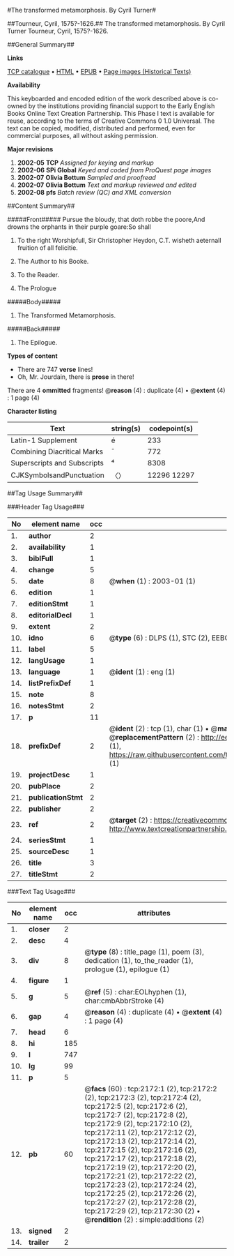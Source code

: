 #The transformed metamorphosis. By Cyril Turner#

##Tourneur, Cyril, 1575?-1626.##
The transformed metamorphosis. By Cyril Turner
Tourneur, Cyril, 1575?-1626.

##General Summary##

**Links**

[TCP catalogue](http://www.ota.ox.ac.uk/tcp/)  • 
[HTML](http://tei.it.ox.ac.uk/tcp/Texts-HTML/free/A13/A13845.html)  • 
[EPUB](http://tei.it.ox.ac.uk/tcp/Texts-EPUB/free/A13/A13845.epub) • 
[Page images (Historical Texts)](https://data.historicaltexts.jisc.ac.uk/view?pubId=eebo-99837827e&pageId=eebo-99837827e-2172-1)

**Availability**

This keyboarded and encoded edition of the
	       work described above is co-owned by the institutions
	       providing financial support to the Early English Books
	       Online Text Creation Partnership. This Phase I text is
	       available for reuse, according to the terms of Creative
	       Commons 0 1.0 Universal. The text can be copied,
	       modified, distributed and performed, even for
	       commercial purposes, all without asking permission.

**Major revisions**

1. __2002-05__ __TCP__ *Assigned for keying and markup*
1. __2002-06__ __SPi Global__ *Keyed and coded from ProQuest page images*
1. __2002-07__ __Olivia Bottum__ *Sampled and proofread*
1. __2002-07__ __Olivia Bottum__ *Text and markup reviewed and edited*
1. __2002-08__ __pfs__ *Batch review (QC) and XML conversion*

##Content Summary##

#####Front#####
Pursue the bloudy, that doth robbe the poore,And drowns the orphants in their purple goare:So shall 
1. To the right Worshipfull, Sir Christopher Heydon, C.T. wisheth aeternall fruition of all felicitie.

1. The Author to his Booke.

1. To the Reader.

1. The Prologue

#####Body#####

1. The Transformed Metamorphosis.

#####Back#####

1. The Epilogue.

**Types of content**

  * There are 747 **verse** lines!
  * Oh, Mr. Jourdain, there is **prose** in there!

There are 4 **ommitted** fragments! 
 @__reason__ (4) : duplicate (4)  •  @__extent__ (4) : 1 page (4)

**Character listing**


|Text|string(s)|codepoint(s)|
|---|---|---|
|Latin-1 Supplement|é|233|
|Combining             Diacritical Marks|̄|772|
|Superscripts             and Subscripts|⁴|8308|
|CJKSymbolsandPunctuation|〈〉|12296 12297|

##Tag Usage Summary##

###Header Tag Usage###

|No|element name|occ|attributes|
|---|---|---|---|
|1.|__author__|2||
|2.|__availability__|1||
|3.|__biblFull__|1||
|4.|__change__|5||
|5.|__date__|8| @__when__ (1) : 2003-01 (1)|
|6.|__edition__|1||
|7.|__editionStmt__|1||
|8.|__editorialDecl__|1||
|9.|__extent__|2||
|10.|__idno__|6| @__type__ (6) : DLPS (1), STC (2), EEBO-CITATION (1), PROQUEST (1), VID (1)|
|11.|__label__|5||
|12.|__langUsage__|1||
|13.|__language__|1| @__ident__ (1) : eng (1)|
|14.|__listPrefixDef__|1||
|15.|__note__|8||
|16.|__notesStmt__|2||
|17.|__p__|11||
|18.|__prefixDef__|2| @__ident__ (2) : tcp (1), char (1)  •  @__matchPattern__ (2) : ([0-9\-]+):([0-9IVX]+) (1), (.+) (1)  •  @__replacementPattern__ (2) : http://eebo.chadwyck.com/downloadtiff?vid=$1&page=$2 (1), https://raw.githubusercontent.com/textcreationpartnership/Texts/master/tcpchars.xml#$1 (1)|
|19.|__projectDesc__|1||
|20.|__pubPlace__|2||
|21.|__publicationStmt__|2||
|22.|__publisher__|2||
|23.|__ref__|2| @__target__ (2) : https://creativecommons.org/publicdomain/zero/1.0/ (1), http://www.textcreationpartnership.org/docs/. (1)|
|24.|__seriesStmt__|1||
|25.|__sourceDesc__|1||
|26.|__title__|3||
|27.|__titleStmt__|2||


###Text Tag Usage###

|No|element name|occ|attributes|
|---|---|---|---|
|1.|__closer__|2||
|2.|__desc__|4||
|3.|__div__|8| @__type__ (8) : title_page (1), poem (3), dedication (1), to_the_reader (1), prologue (1), epilogue (1)|
|4.|__figure__|1||
|5.|__g__|5| @__ref__ (5) : char:EOLhyphen (1), char:cmbAbbrStroke (4)|
|6.|__gap__|4| @__reason__ (4) : duplicate (4)  •  @__extent__ (4) : 1 page (4)|
|7.|__head__|6||
|8.|__hi__|185||
|9.|__l__|747||
|10.|__lg__|99||
|11.|__p__|5||
|12.|__pb__|60| @__facs__ (60) : tcp:2172:1 (2), tcp:2172:2 (2), tcp:2172:3 (2), tcp:2172:4 (2), tcp:2172:5 (2), tcp:2172:6 (2), tcp:2172:7 (2), tcp:2172:8 (2), tcp:2172:9 (2), tcp:2172:10 (2), tcp:2172:11 (2), tcp:2172:12 (2), tcp:2172:13 (2), tcp:2172:14 (2), tcp:2172:15 (2), tcp:2172:16 (2), tcp:2172:17 (2), tcp:2172:18 (2), tcp:2172:19 (2), tcp:2172:20 (2), tcp:2172:21 (2), tcp:2172:22 (2), tcp:2172:23 (2), tcp:2172:24 (2), tcp:2172:25 (2), tcp:2172:26 (2), tcp:2172:27 (2), tcp:2172:28 (2), tcp:2172:29 (2), tcp:2172:30 (2)  •  @__rendition__ (2) : simple:additions (2)|
|13.|__signed__|2||
|14.|__trailer__|2||
